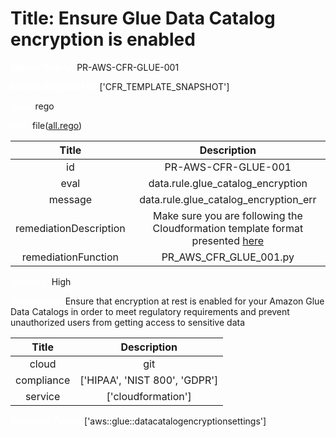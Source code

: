 



# Title: Ensure Glue Data Catalog encryption is enabled


***<font color="white">Master Test Id:</font>*** PR-AWS-CFR-GLUE-001

***<font color="white">Master Snapshot Id:</font>*** ['CFR_TEMPLATE_SNAPSHOT']

***<font color="white">type:</font>*** rego

***<font color="white">rule:</font>*** file([all.rego])  
  
  
  
  

|Title|Description|
| :---: | :---: |
|id|PR-AWS-CFR-GLUE-001|
|eval|data.rule.glue_catalog_encryption|
|message|data.rule.glue_catalog_encryption_err|
|remediationDescription|Make sure you are following the Cloudformation template format presented <a href='https://docs.aws.amazon.com/AWSCloudFormation/latest/UserGuide/aws-properties-glue-datacatalogencryptionsettings-encryptionatrest.html' target='_blank'>here</a>|
|remediationFunction|PR_AWS_CFR_GLUE_001.py|


***<font color="white">Severity:</font>*** High

***<font color="white">Description:</font>*** Ensure that encryption at rest is enabled for your Amazon Glue Data Catalogs in order to meet regulatory requirements and prevent unauthorized users from getting access to sensitive data  
  
  

|Title|Description|
| :---: | :---: |
|cloud|git|
|compliance|['HIPAA', 'NIST 800', 'GDPR']|
|service|['cloudformation']|


***<font color="white">Resource Types:</font>*** ['aws::glue::datacatalogencryptionsettings']


[all.rego]: https://github.com/prancer-io/prancer-compliance-test/tree/master/aws/iac/all.rego
